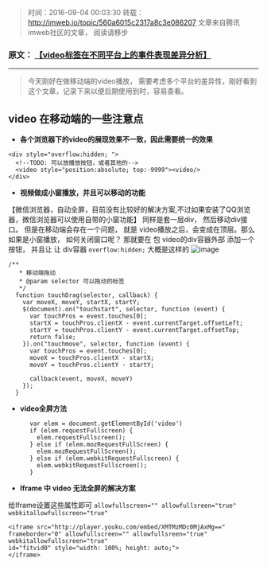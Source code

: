 >时间：2016-09-04 00:03:30
>转载：http://imweb.io/topic/560a6015c2317a8c3e086207
>文章来自腾讯 imweb社区的文章， 阅读请移步
### 原文： [【video标签在不同平台上的事件表现差异分析】](http://imweb.io/topic/560a6015c2317a8c3e086207)

---

>今天刚好在做移动端的video播放， 需要考虑多个平台的差异性，刚好看到这个文章，记录下来以便后期使用到时，容易查看。 

## video 在移动端的一些注意点
- **各个浏览器下的video的展现效果不一致，因此需要统一的效果**
```
<div style="overflow:hidden; ">
  <!--TODO: 可以放播放按钮，或者其他的-->
  <video style="position:absolute; top:-9999"><video/>
</div>
```
- **视频做成小窗播放，并且可以移动的功能**

【微信浏览器，自动全屏，目前没有比较好的解决方案,不过如果安装了QQ浏览器，微信浏览器可以使用自带的小窗功能】
同样是套一层div， 然后移动div接口。 但是在移动端会存在一个问题， 就是 video播放之后，会变成在顶层。那么如果是小窗播放， 如何关闭窗口呢？ 那就要在 包 video的div容器外部 添加一个按钮， 并且让 让 div容器 `overflow:hidden;` 
大概是这样的
![image](https://cloud.githubusercontent.com/assets/7597581/18226125/9408f0c4-7235-11e6-9883-5cd77698d990.png)

```
/**
   * 移动端拖动
   * @param selector 可以拖动的标签
   */
  function touchDrag(selector, callback) {
    var moveX, moveY, startX, startY;
    $(document).on("touchstart", selector, function (event) {
      var touchPros = event.touches[0];
      startX = touchPros.clientX - event.currentTarget.offsetLeft;
      startY = touchPros.clientY - event.currentTarget.offsetTop;
      return false;
    }).on("touchmove", selector, function (event) {
      var touchPros = event.touches[0];
      moveX = touchPros.clientX - startX;
      moveY = touchPros.clientY - startY;

      callback(event, moveX, moveY)
    });
  }
```

- **video全屏方法**
```
      var elem = document.getElementById('video')
      if (elem.requestFullscreen) {
        elem.requestFullscreen();
      } else if (elem.mozRequestFullScreen) {
        elem.mozRequestFullScreen();
      } else if (elem.webkitRequestFullscreen) {
        elem.webkitRequestFullscreen();
      }
```

- **Iframe 中 video 无法全屏的解决方案**

给Iframe设置这些属性即可 `allowfullscreen="" allowfullsreen="true" webkitallowfullscreen="true" `
```
<iframe src="http://player.youku.com/embed/XMTMzMDc0MjAxMg==" 
frameborder="0" allowfullscreen="" allowfullsreen="true" webkitallowfullscreen="true" 
id="fitvid0" style="width: 100%; height: auto;">
</iframe>
```











